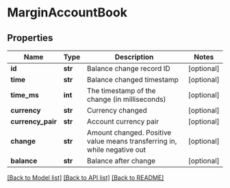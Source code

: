 # MarginAccountBook

## Properties
Name | Type | Description | Notes
------------ | ------------- | ------------- | -------------
**id** | **str** | Balance change record ID | [optional] 
**time** | **str** | Balance changed timestamp | [optional] 
**time_ms** | **int** | The timestamp of the change (in milliseconds) | [optional] 
**currency** | **str** | Currency changed | [optional] 
**currency_pair** | **str** | Account currency pair | [optional] 
**change** | **str** | Amount changed. Positive value means transferring in, while negative out | [optional] 
**balance** | **str** | Balance after change | [optional] 

[[Back to Model list]](../README.md#documentation-for-models) [[Back to API list]](../README.md#documentation-for-api-endpoints) [[Back to README]](../README.md)



